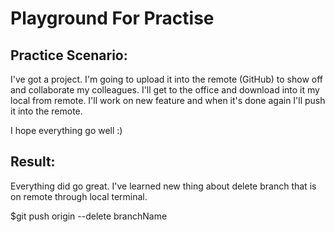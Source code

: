 # Playground For Practise

## Practice Scenario: 

I've got a project. I'm going to upload it into the remote (GitHub) to show off and collaborate my colleagues. I'll get to the office and download into it my local from remote. I'll work on new feature and when it's done again I'll push it into the remote.

I hope everything go well :)

## Result:

Everything did go great. I've learned new thing about delete branch that is on remote through local terminal. 

$git push origin --delete branchName
